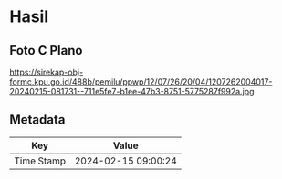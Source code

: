 # Hasil

## Foto C Plano

https://sirekap-obj-formc.kpu.go.id/488b/pemilu/ppwp/12/07/26/20/04/1207262004017-20240215-081731--711e5fe7-b1ee-47b3-8751-5775287f992a.jpg


## Metadata

| Key        | Value               |
| ---------- | ------------------- |
| Time Stamp | 2024-02-15 09:00:24 |



